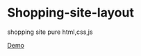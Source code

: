 # Shopping-site-layout
shopping site pure html,css,js

[Demo](https://alwinvargh.github.io/Shopping-site-layout/)
